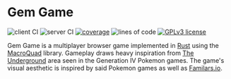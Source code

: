 # Gem Game

![client CI](https://github.com/WiredSound/gemgame/workflows/client/badge.svg) ![server CI](https://github.com/WiredSound/gemgame/workflows/server/badge.svg) [![coverage](https://coveralls.io/repos/github/WiredSound/gemgame/badge.svg?branch=master)](https://coveralls.io/github/WiredSound/gemgame?branch=master) ![lines of code](https://tokei.rs/b1/github/WiredSound/gemgame) [![GPLv3 license](https://img.shields.io/badge/license-GPLv3-blue.svg)](https://www.gnu.org/licenses/gpl-3.0)

Gem Game is a multiplayer browser game implemented in [Rust](https://www.rust-lang.org/) using the [MacroQuad](https://github.com/not-fl3/macroquad) library. Gameplay draws heavy inspiration from [The Underground](https://bulbapedia.bulbagarden.net/wiki/The_Underground) area seen in the Generation IV Pokemon games. The game's visual aesthetic is inspired by said Pokemon games as well as [Familars.io](https://www.familiars.io/).


